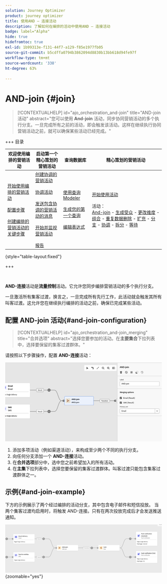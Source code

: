```yaml
---
solution: Journey Optimizer
product: journey optimizer
title: 使用AND — 连接活动
description: 了解如何在编排的活动中使用AND — 连接活动
badge: label="Alpha"
hide: true
hidefromtoc: true
exl-id: 1b99313e-f131-44f7-a129-f85e1977fb05
source-git-commit: b5cdffa0794b3862094d8830b13bb618d94fe97f
workflow-type: tm+mt
source-wordcount: '338'
ht-degree: 63%

---
```


# AND-join {#join}

>[!CONTEXTUALHELP]
>id="ajo_orchestration_and-join"
>title="AND-join 活动"
>abstract="您可以使用 **And-join** 活动，同步协同营销活动的多个执行分支。一旦完成所有之前的活动，即会触发该活动。这样在继续执行协同营销活动之前，就可以确保某些活动已经完成。"

+++ 目录

| 欢迎使用编排的营销活动 | 启动第一个精心策划的营销活动 | 查询数据库 | 精心策划的营销活动 |
|---|---|---|---|
| [开始使用编排的营销活动](../gs-orchestrated-campaigns.md)<br/><br/>[配置步骤](../configuration-steps.md)<br/><br/>[创建编排的营销活动的关键步骤](../gs-campaign-creation.md) | [创建协调的营销活动](../create-orchestrated-campaign.md)<br/><br/>[协调活动](../orchestrate-activities.md)<br/><br/>[发送包含协调的营销活动的消息](../send-messages.md)<br/><br/>[开始并监视营销活动](../start-monitor-campaigns.md)<br/><br/>[报告](../reporting-campaigns.md) | [使用查询Modeler](../orchestrated-rule-builder.md)<br/><br/>[生成您的第一个查询](../build-query.md)<br/><br/>[编辑表达式](../edit-expressions.md) | [开始使用活动](about-activities.md)<br/><br/>活动：<br/>[And-join](and-join.md) - [生成受众](build-audience.md) - [更改维度](change-dimension.md) - [组合](combine.md) - [重复数据删除](deduplication.md) - [扩充](enrichment.md) - [分支](fork.md) - [协调](reconciliation.md) - [拆分](split.md) - [等待](wait.md) |

{style="table-layout:fixed"}

+++

<br/>

**AND-连接**&#x200B;活动是&#x200B;**流量控制**&#x200B;活动。它允许您同步编排营销活动的多个执行分支。

一旦激活所有集客过渡，换言之，一旦完成所有先行工作，此活动就会触发其所有叫客过渡。这允许您在继续执行编排的活动之前，确保已完成某些活动。

## 配置 AND-join 活动{#and-join-configuration}

>[!CONTEXTUALHELP]
>id="ajo_orchestration_and-join_merging"
>title="合并选项"
>abstract="选择您要参加的活动。在&#x200B;**主要集合**&#x200B;下拉列表中，选择要保留的集客过渡群体。"

请按照以下步骤操作，配置 **AND-连接**&#x200B;活动：

![](../assets/workflow-andjoin.png)

1. 添加多项活动（例如渠道活动），来构成至少两个不同的执行分支。
1. 向任何分支添加一个 **AND-连接**&#x200B;活动。
1. 在&#x200B;**合并选项**&#x200B;部分中，选中您之前希望加入的所有活动。
1. 在&#x200B;**主集**&#x200B;下拉列表中，选择您要保留的集客过渡群体。叫客过渡只能包含集客过渡群体之一。

## 示例{#and-join-example}

下方的示例展示了两个经过编排的活动分支，其中包含电子邮件和短信投放。 当两个集客过渡均启用时，将触发 AND-连接。只有在两次投放完成后才会发送推送通知。

![](../assets/workflow-andjoin-example.png){zoomable="yes"}
